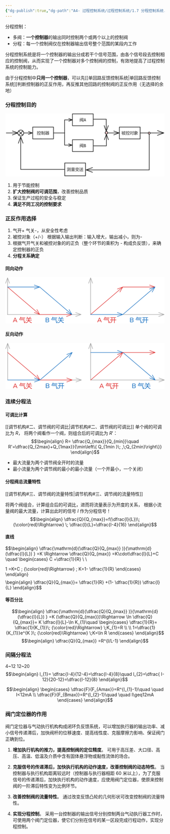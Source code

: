 ```yaml
---
{"dg-publish":true,"dg-path":"A4- 过程控制系统/过程控制系统/1.7 分程控制系统.md","permalink":"/A4- 过程控制系统/过程控制系统/1.7 分程控制系统/","dgPassFrontmatter":true,"noteIcon":"","created":"2025-04-14T09:45:53.000+08:00","updated":"2025-08-28T21:53:12.925+08:00"}
---
```



分程控制：
- 多阀：**一个控制器**的输出同时控制两个或两个以上的控制阀
- 分程：每一个控制阀仅在控制器输出信号整个范围的某段内工作

分程控制系统是将一个控制器的输出分成若干个信号范围，由各个信号段去控制相应的控制阀，从而实现了一个控制器对多个控制阀的控制，有效地提高了过程控制系统的控制能力。

由于分程控制中**只用一个控制器**，可以先[[单回路反馈控制系统\|单回路反馈控制系统]]判断控制器的正反作用，再反推其他回路的控制阀的正反作用（无选择的余地）

### 分程控制目的
![Pasted image 20250513203319.png](../img/user/Functional%20files/Photo%20Resources/Pasted%20image%2020250513203319.png)

1. 用于节能控制
2. **扩大控制阀的可调范围**，改善控制品质
3. 保证生产过程的安全与稳定
4. **满足不同工况的控制要求**

### 正反作用选择
1. 气开+ 气关-，从安全性考虑
2. 被控对象（+/-）    根据输入输出判断：输入增大，输出减小，则为- 
3. 根据气开气关和被控对象的的正负（整个环节的乘积为 -  构成负反馈），来确定控制器的正负
4. **分程关系确定**


#### 同向动作
![Pasted image 20250508185354.png](../img/user/Functional%20files/Photo%20Resources/Pasted%20image%2020250508185354.png)

#### 反向动作
![Pasted image 20250508185425.png](../img/user/Functional%20files/Photo%20Resources/Pasted%20image%2020250508185425.png)


### 连续分程法
#### 可调比计算
[[调节机构#二、调节阀的可调比\|调节机构#二、调节阀的可调比]]
单个阀的可调比为 $R$， 将两个阀看作一个阀，则组合后的可调比为 $R'$：
$$\begin{align}
R= \dfrac{Q_{max}}{Q_{min}}\quad  R'=\dfrac{Q_{2max}+Q_{1max}}{\min\left\{ Q_{1min }\; ,\;Q_{2min}\right\}}
\end{align}$$

- 最大流量为两个调节阀全开时的流量
- 最小流量为两个调节阀的最小的最小流量（一个开最小，一个关闭）

#### 分程阀总流量特性
[[调节机构#三、调节阀的流量特性\|调节机构#三、调节阀的流量特性]]

将两个阀组合，计算组合后的可调比，进而将流量表示为开度的关系，
根据小流量阀的最大流量，计算出此时的信号 $I$ 作为分程信号！ 
$$\begin{align}
\dfrac{Q}{Q_{max}}=f(\dfrac{l}{L})\; {\color{red}\Rightarrow} \;  \dfrac{l}{L}=\dfrac{I-4}{16}
\end{align}$$


#### 直线
$$\begin{align}
\dfrac{\mathrm{d}(\dfrac{Q}{Q_{max}} )}{\mathrm{d} (\dfrac{l}{L}) }  =K \Rightarrow \dfrac{Q}{Q_{max}} =K\cdot\dfrac{l}{L}+C \quad \begin{cases}
C =\dfrac{1}{R} \\ \\

1 =K+C \; {\color{red}\Rightarrow} \; K=1- \dfrac{1}{R}
\end{cases}
\end{align}$$
$$\begin{align}
\dfrac{Q}{Q_{max}}= \dfrac{1}{R} +(1- \dfrac{1}{R}) \dfrac{l}{L}
\end{align}$$


#### 等百分比
$$\begin{align}
\dfrac{\mathrm{d}(\dfrac{Q}{Q_{max}} )}{\mathrm{d} (\dfrac{l}{L}) }  =K (\dfrac{Q}{Q_{max}})\Rightarrow \ln \dfrac{Q}{Q_{max}}= K \dfrac{l}{L}-\ln K_{1}\quad \begin{cases}
\dfrac{1}{R}= \dfrac{1}{K_{1}}\; {\color{red}\Rightarrow} \;K_{1}=R \\
 \\
 1=\dfrac{1}{K_{1}}e^{K  }\; {\color{red}\Rightarrow} \;K=\ln R
\end{cases}
\end{align}$$
$$\begin{align}
\dfrac{Q}{Q_{max}} =R^{l/L-1}
\end{align}$$

### 间隔分程法
4~12   12~20
$$\begin{align}
l_{1}= \dfrac{I-4}{12-4}=\dfrac{I-4}{8}\quad l_{2}=\dfrac{ I-12}{20-12}=\dfrac{I-12}{8}
\end{align}$$

$$\begin{align}
\begin{cases}
\dfrac{F}{F_{Amax}}=R^{l_{1}-1}\quad \quad  I<12mA \\
 \dfrac{F}{F_{Bmax}}=R^{l_{2}-1}\quad \quad  I\geq12mA 
\end{cases}
\end{align}$$


### 阀门定位器的作用
阀门定位器与气动执行机构构成闭环负反馈系统，可以增加执行器的输出功率、减小信号传递滞后，加快阀杆的位移速度、提高线性度、克服摩擦力影响、保证阀门正确到位。

1. **增加执行机构的推力，提高控制阀的定位精度**。
	可用于高压差、大口径、高压、高温、低温及介质中含有固体悬浮物或黏性流体的场合。
2. **克服信号的传递滞后，加快执行机构的动作速度，改善控制阀的动态特性**。
	当控制器与执行机构距离较远时（控制器与执行器相距 60 米以上），为了克服信号的传递滞后，加快执行机构的动作速度，应使用阀门定位器，使原来控制阀的一阶滞后特性变为比例环节。

3. **改善控制阀的流量特性**。
	通过改变反馈凸轮的几何形状可改变控制阀的流量特性。

4. **实现分程控制**。
	采用一台控制器的输出信号分别控制两台气动执行器工作时，可使用两个阀门定位器，使它们分别在信号的某一区段完成行程动作，实现分程控制。


